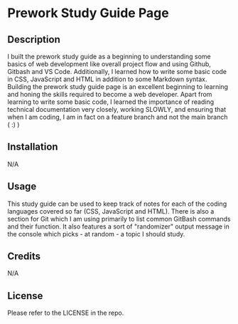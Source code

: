 # Prework Study Guide Page

## Description

I built the prework study guide as a beginning to understanding some basics of web development like overall project flow and using Github, Gitbash and VS Code. Additionally, I learned how to write some basic code in CSS, JavaScript and HTML in addition to some Markdown syntax. Building the prework study guide page is an excellent beginning to learning and honing the skills required to become a web developer. Apart from learning to write some basic code, I learned the importance of reading technical documentation very closely, working SLOWLY, and ensuring that when I am coding, I am in fact on a feature branch and not the main branch ( :) )

## Installation

N/A

## Usage

This study guide can be used to keep track of notes for each of the coding languages covered so far (CSS, JavaScript and HTML). There is also a section for Git which I am using primarily to list common GitBash commands and their function. It also features a sort of "randomizer" output message in the console which picks - at random - a topic I should study.

## Credits

N/A

## License

Please refer to the LICENSE in the repo.